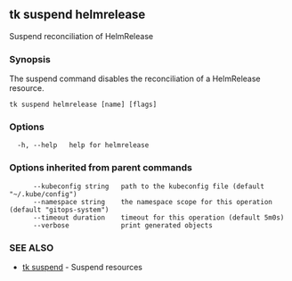 ## tk suspend helmrelease

Suspend reconciliation of HelmRelease

### Synopsis

The suspend command disables the reconciliation of a HelmRelease resource.

```
tk suspend helmrelease [name] [flags]
```

### Options

```
  -h, --help   help for helmrelease
```

### Options inherited from parent commands

```
      --kubeconfig string   path to the kubeconfig file (default "~/.kube/config")
      --namespace string    the namespace scope for this operation (default "gitops-system")
      --timeout duration    timeout for this operation (default 5m0s)
      --verbose             print generated objects
```

### SEE ALSO

* [tk suspend](tk_suspend.md)	 - Suspend resources

